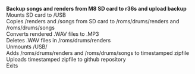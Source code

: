**Backup songs and renders from M8 SD card to r36s and upload backup**
Mounts SD card to /USB <br>
Copies /renders and /songs from SD card to /roms/drums/renders and /roms/drums/songs <br>
Converts rendered .WAV files to .MP3 <br>
Deletes .WAV files in /roms/drums/renders <br>
Unmounts /USB/ <br>
Adds /roms/drums/renders and /roms/drums/songs to timestamped zipfile <br>
Uploads timestamped zipfile to github repository <br>
Exits
